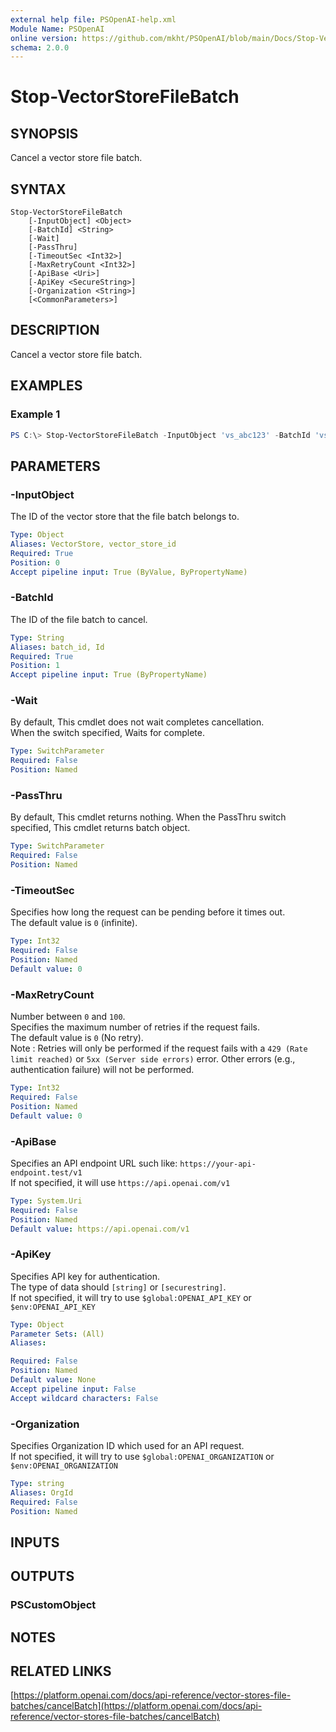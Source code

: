 ```yaml
---
external help file: PSOpenAI-help.xml
Module Name: PSOpenAI
online version: https://github.com/mkht/PSOpenAI/blob/main/Docs/Stop-VectorStoreFileBatch.md
schema: 2.0.0
---
```


# Stop-VectorStoreFileBatch

## SYNOPSIS
Cancel a vector store file batch.

## SYNTAX

```
Stop-VectorStoreFileBatch
    [-InputObject] <Object>
    [-BatchId] <String>
    [-Wait]
    [-PassThru]
    [-TimeoutSec <Int32>]
    [-MaxRetryCount <Int32>]
    [-ApiBase <Uri>]
    [-ApiKey <SecureString>]
    [-Organization <String>]
    [<CommonParameters>]
```

## DESCRIPTION
Cancel a vector store file batch.

## EXAMPLES

### Example 1
```powershell
PS C:\> Stop-VectorStoreFileBatch -InputObject 'vs_abc123' -BatchId 'vsfb_abc123' -Wait
```

## PARAMETERS

### -InputObject
The ID of the vector store that the file batch belongs to.

```yaml
Type: Object
Aliases: VectorStore, vector_store_id
Required: True
Position: 0
Accept pipeline input: True (ByValue, ByPropertyName)
```

### -BatchId
The ID of the file batch to cancel.

```yaml
Type: String
Aliases: batch_id, Id
Required: True
Position: 1
Accept pipeline input: True (ByPropertyName)
```

### -Wait
By default, This cmdlet does not wait completes cancellation.  
When the switch specified, Waits for complete.

```yaml
Type: SwitchParameter
Required: False
Position: Named
```

### -PassThru
By default, This cmdlet returns nothing.
When the PassThru switch specified, This cmdlet returns batch object.

```yaml
Type: SwitchParameter
Required: False
Position: Named
```

### -TimeoutSec
Specifies how long the request can be pending before it times out.  
The default value is `0` (infinite).

```yaml
Type: Int32
Required: False
Position: Named
Default value: 0
```

### -MaxRetryCount
Number between `0` and `100`.  
Specifies the maximum number of retries if the request fails.  
The default value is `0` (No retry).  
Note : Retries will only be performed if the request fails with a `429 (Rate limit reached)` or `5xx (Server side errors)` error. Other errors (e.g., authentication failure) will not be performed.  

```yaml
Type: Int32
Required: False
Position: Named
Default value: 0
```

### -ApiBase
Specifies an API endpoint URL such like: `https://your-api-endpoint.test/v1`  
If not specified, it will use `https://api.openai.com/v1`

```yaml
Type: System.Uri
Required: False
Position: Named
Default value: https://api.openai.com/v1
```

### -ApiKey
Specifies API key for authentication.  
The type of data should `[string]` or `[securestring]`.  
If not specified, it will try to use `$global:OPENAI_API_KEY` or `$env:OPENAI_API_KEY`

```yaml
Type: Object
Parameter Sets: (All)
Aliases:

Required: False
Position: Named
Default value: None
Accept pipeline input: False
Accept wildcard characters: False
```

### -Organization
Specifies Organization ID which used for an API request.  
If not specified, it will try to use `$global:OPENAI_ORGANIZATION` or `$env:OPENAI_ORGANIZATION`

```yaml
Type: string
Aliases: OrgId
Required: False
Position: Named
```

## INPUTS

## OUTPUTS

### PSCustomObject

## NOTES

## RELATED LINKS

[https://platform.openai.com/docs/api-reference/vector-stores-file-batches/cancelBatch](https://platform.openai.com/docs/api-reference/vector-stores-file-batches/cancelBatch)
